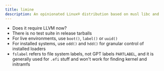```yaml
---
title: limine
description: An opinionated Linux® distribution based on musl libc and toybox
---
```


- Does it require LLVM now?
- There is no test suite in release tarballs
- For live environments, use `boot()`, `label()` or `uuid()`
- For installed systems, use `odd()` and `hdd()` for granular control of installed loaders
- `fslabel` refers to file system labels, not GPT labels `PARTLABEL`, and it is generally used for `.efi` stuff and won't work for finding kernel and initramfs
